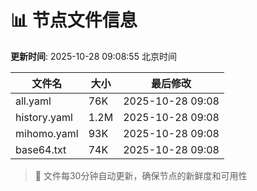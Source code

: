 # 📊 节点文件信息

**更新时间**: 2025-10-28 09:08:55 北京时间

| 文件名 | 大小 | 最后修改 |
|--------|------|----------|
| all.yaml | 76K | 2025-10-28 09:08 |
| history.yaml | 1.2M | 2025-10-28 09:08 |
| mihomo.yaml | 93K | 2025-10-28 09:08 |
| base64.txt | 74K | 2025-10-28 09:08 |

> 🔄 文件每30分钟自动更新，确保节点的新鲜度和可用性
